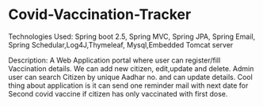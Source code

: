 # Covid-Vaccination-Tracker
Technologies Used: Spring boot 2.5, Spring MVC, Spring JPA, Spring Email, Spring Schedular,Log4J,Thymeleaf, Mysql,Embedded Tomcat server

Description: A Web Application portal where user can register/fill Vaccination details. We can add new citizen, edit,update and delete. Admin user can search Citizen by unique Aadhar no. and can update details. 
Cool thing about application is it can send one reminder mail with next date for Second covid vaccine if citizen has only vaccinated with first dose.

